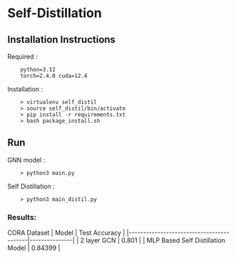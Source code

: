 # Self-Distillation

## Installation Instructions

Required : 
```
    python=3.12
    torch=2.4.0 cuda=12.4 
```

Installation : 
```
    > virtualenv self_distil
    > source self_distil/bin/activate
    > pip install -r requirements.txt
    > bash package_install.sh
```

## Run 
GNN model : 
```
    > python3 main.py
```

Self Distillation : 
```
    > python3 main_distil.py
```

### Results:
CORA Dataset
| Model                                    | Test Accuracy |
|------------------------------------------|---------------|
| 2 layer GCN                              | 0.801         |
| MLP Based Self Distillation Model        | 0.84399       |


